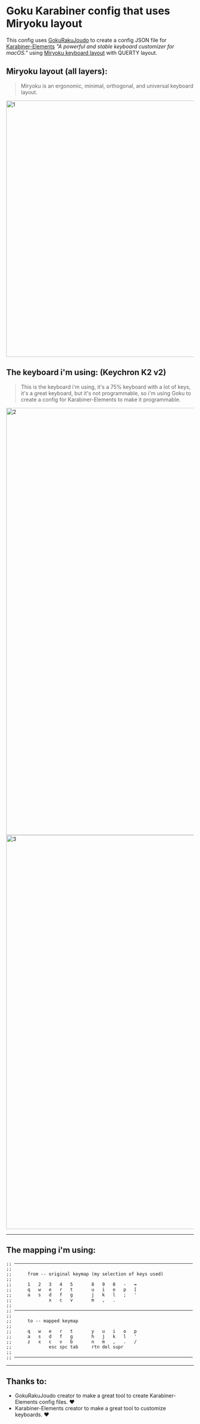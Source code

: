 # Goku Karabiner config that uses Miryoku layout

This config uses [GokuRakuJoudo](https://github.com/yqrashawn/GokuRakuJoudo) to create a config JSON file for [Karabiner-Elements](https://github.com/pqrs-org/Karabiner-Elements) *"A powerful and stable keyboard customizer for macOS."* using [Miryoku keyboard layout](https://github.com/manna-harbour/miryoku) with QUERTY layout.

## Miryoku layout (all layers):

>
> Miryoku is an ergonomic, minimal, orthogonal, and universal keyboard layout.
>
<img width="689" alt="1" src="https://github.com/sturmenta/goku-karabiner-miryoku/assets/30802967/f4bbe805-7c40-4c51-aa9d-819bade55e5d">

## The keyboard i'm using: (Keychron K2 v2)
>
> This is the keyboard i'm using, it's a 75% keyboard with a lot of keys, it's a great keyboard, but it's not programmable, so i'm using Goku to create a config for Karabiner-Elements to make it programmable.
>
<img width="1148" alt="2" src="https://github.com/sturmenta/karabiner-config/assets/30802967/2f27b325-14e9-4055-8a47-f39f2b1d8166">
<img width="1059" alt="3" src="https://github.com/sturmenta/karabiner-config/assets/30802967/4a0a328a-ac38-4097-b3c7-1d432867809e">

---
## The mapping i'm using:
```edn
;; ───────────────────────────────────────────────────────────────────
;;
;;      from -- original keymap (my selection of keys used)
;;
;;      1   2   3   4   5       8   9   0   -   =
;;      q   w   e   r   t       u   i   o   p   [
;;      a   s   d   f   g       j   k   l   ;   '
;;              x   c   v       m   ,   .
;;
;; ───────────────────────────────────────────────────────────────────
;;
;;      to -- mapped keymap
;;
;;      q   w   e   r   t       y   u   i   o   p
;;      a   s   d   f   g       h   j   k   l   '
;;      z   x   c   v   b       n   m   ,   .   /
;;              esc spc tab     rtn del supr
;;
;; ───────────────────────────────────────────────────────────────────
```
---

## Thanks to:

- GokuRakuJoudo creator to make a great tool to create Karabiner-Elements config files. ❤️
- Karabiner-Elements creator to make a great tool to customize keyboards. ❤️